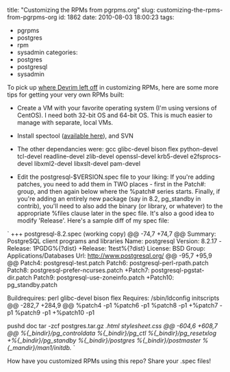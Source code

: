 title: "Customizing the RPMs from pgrpms.org"
slug: customizing-the-rpms-from-pgrpms-org
id: 1862
date: 2010-08-03 18:00:23
tags: 
- pgrpms
- postgres
- rpm
- sysadmin
categories: 
- postgres
- postgresql
- sysadmin

To pick up [where Devrim left off](http://people.planetpostgresql.org/devrim/index.php?/archives/44-How-To-Build-Your-Own-PostgreSQL-and-related-software-RPMs-on-CentOSRHELFedora.html) in customizing RPMs, here are some more tips for getting your very own RPMs built:

*   Create a VM with your favorite operating system (I'm using versions of CentOS). I need both 32-bit OS and 64-bit OS. This is much easier to manage with separate, local VMs. 

*   Install spectool ([available here](http://packages.sw.be/spectool/)), and SVN

*   The other dependancies were: gcc glibc-devel bison flex python-devel tcl-devel readline-devel zlib-devel openssl-devel krb5-devel e2fsprocs-devel libxml2-devel libxslt-devel pam-devel

*   Edit the postgresql-$VERSION.spec file to your liking: If you're adding patches, you need to add them in TWO places - first in the Patch#: group, and then again below where the %patch# series starts. Finally, if you're adding an entirely new package (say in 8.2, pg_standby in contrib), you'll need to also add the binary (or library, or whatever) to the appropriate %files clause later in the spec file.  It's also a good idea to modify 'Release'. Here's a sample diff of my spec file:

`
+++ postgresql-8.2.spec (working copy)
@@ -74,7 +74,7 @@
 Summary:       PostgreSQL client programs and libraries
 Name:          postgresql
 Version:       8.2.17
-Release:       1PGDG%{?dist}
+Release:       1test%{?dist}
 License:       BSD
 Group:         Applications/Databases
 Url:           http://www.postgresql.org/ 
@@ -95,7 +95,9 @@
 Patch4:                postgresql-test.patch
 Patch6:                postgresql-perl-rpath.patch
 Patch8:                postgresql-prefer-ncurses.patch
+Patch7:                postgresql-pgstat-dir.patch
 Patch9:                postgresql-use-zoneinfo.patch
+Patch10:               pg_standby.patch

 Buildrequires: perl glibc-devel bison flex
 Requires:      /sbin/ldconfig initscripts
@@ -282,7 +284,9 @@
 %patch4 -p1
 %patch6 -p1
 %patch8 -p1
+%patch7 -p1
 %patch9 -p1
+%patch10 -p1

 pushd doc
 tar -zcf postgres.tar.gz *.html stylesheet.css
@@ -604,6 +608,7 @@
 %{_bindir}/pg_controldata
 %{_bindir}/pg_ctl
 %{_bindir}/pg_resetxlog
+%{_bindir}/pg_standby
 %{_bindir}/postgres
 %{_bindir}/postmaster
 %{_mandir}/man1/initdb.*
`

How have you customized RPMs using this repo? Share your .spec files!
